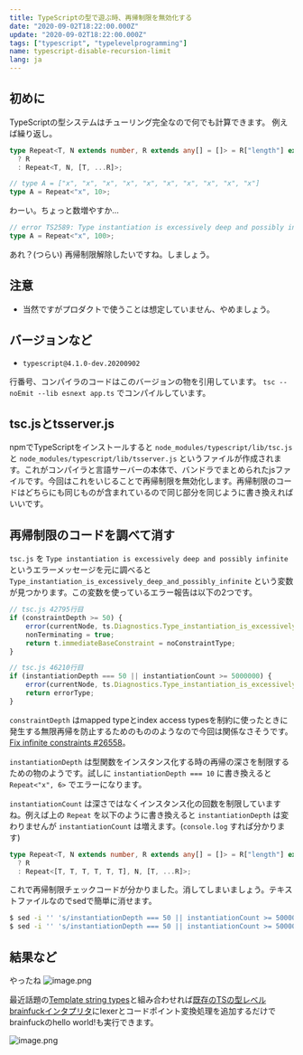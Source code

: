 ```yaml
---
title: TypeScriptの型で遊ぶ時、再帰制限を無効化する
date: "2020-09-02T18:22:00.000Z"
update: "2020-09-02T18:22:00.000Z"
tags: ["typescript", "typelevelprogramming"]
name: typescript-disable-recursion-limit
lang: ja
---
```


## 初めに
TypeScriptの型システムはチューリング完全なので何でも計算できます。
例えば繰り返し。

```ts
type Repeat<T, N extends number, R extends any[] = []> = R["length"] extends N
  ? R
  : Repeat<T, N, [T, ...R]>;

// type A = ["x", "x", "x", "x", "x", "x", "x", "x", "x", "x"]
type A = Repeat<"x", 10>;

```

わーい。ちょっと数増やすか…

```ts
// error TS2589: Type instantiation is excessively deep and possibly infinite.
type A = Repeat<"x", 100>;
```

あれ？(つらい)
再帰制限解除したいですね。しましょう。

## 注意
* 当然ですがプロダクトで使うことは想定していません、やめましょう。

## バージョンなど
* `typescript@4.1.0-dev.20200902`

行番号、コンパイラのコードはこのバージョンの物を引用しています。
`tsc --noEmit --lib esnext app.ts` でコンパイルしています。

## tsc.jsとtsserver.js
npmでTypeScriptをインストールすると `node_modules/typescript/lib/tsc.js` と `node_modules/typescript/lib/tsserver.js` というファイルが作成されます。これがコンパイラと言語サーバーの本体で、バンドラでまとめられたjsファイルです。今回はこれをいじることで再帰制限を無効化します。再帰制限のコードはどちらにも同じものが含まれているので同じ部分を同じように書き換えればいいです。

## 再帰制限のコードを調べて消す
`tsc.js` を `Type instantiation is excessively deep and possibly infinite` というエラーメッセージを元に調べると `Type_instantiation_is_excessively_deep_and_possibly_infinite` という変数が見つかります。この変数を使っているエラー報告は以下の2つです。

```ts
// tsc.js 42795行目
if (constraintDepth >= 50) {
    error(currentNode, ts.Diagnostics.Type_instantiation_is_excessively_deep_and_possibly_infinite);
    nonTerminating = true;
    return t.immediateBaseConstraint = noConstraintType;
}

// tsc.js 46210行目
if (instantiationDepth === 50 || instantiationCount >= 5000000) {
    error(currentNode, ts.Diagnostics.Type_instantiation_is_excessively_deep_and_possibly_infinite);
    return errorType;
}
```

`constraintDepth` はmapped typeとindex access typesを制約に使ったときに発生する無限再帰を防止するためのもののようなので今回は関係なさそうです。[Fix infinite constraints #26558](https://github.com/microsoft/TypeScript/pull/26558)。

`instantiationDepth` は型関数をインスタンス化する時の再帰の深さを制限するための物のようです。試しに `instantiationDepth === 10` に書き換えると `Repeat<"x", 6>` でエラーになります。

`instantiationCount` は深さではなくインスタンス化の回数を制限していますね。例えば上の `Repeat` を以下のように書き換えると `instantiationDepth` は変わりませんが `instantiationCount` は増えます。(`console.log` すれば分かります)

```ts
type Repeat<T, N extends number, R extends any[] = []> = R["length"] extends N
  ? R
  : Repeat<[T, T, T, T, T, T], N, [T, ...R]>;
```


これで再帰制限チェックコードが分かりました。消してしまいましょう。テキストファイルなのでsedで簡単に消せます。

```sh
$ sed -i '' 's/instantiationDepth === 50 || instantiationCount >= 5000000/false/' 'node_modules/typescript/lib/tsc.js'
$ sed -i '' 's/instantiationDepth === 50 || instantiationCount >= 5000000/false/' 'node_modules/typescript/lib/tsserver.js'
```

## 結果など
やったね
![image.png](https://qiita-image-store.s3.ap-northeast-1.amazonaws.com/0/169698/4e279ed0-8394-9b21-79b6-af62b05cc7e8.png)

最近話題の[Template string types](https://github.com/microsoft/TypeScript/pull/40336)と組み合わせれば[既存のTSの型レベルbrainfuckインタプリタ](https://github.com/susisu/typefuck)にlexerとコードポイント変換処理を追加するだけでbrainfuckのhello world!も実行できます。

![image.png](https://qiita-image-store.s3.ap-northeast-1.amazonaws.com/0/169698/513ccec9-4bb4-5090-9b33-99c0585f7a26.png)
